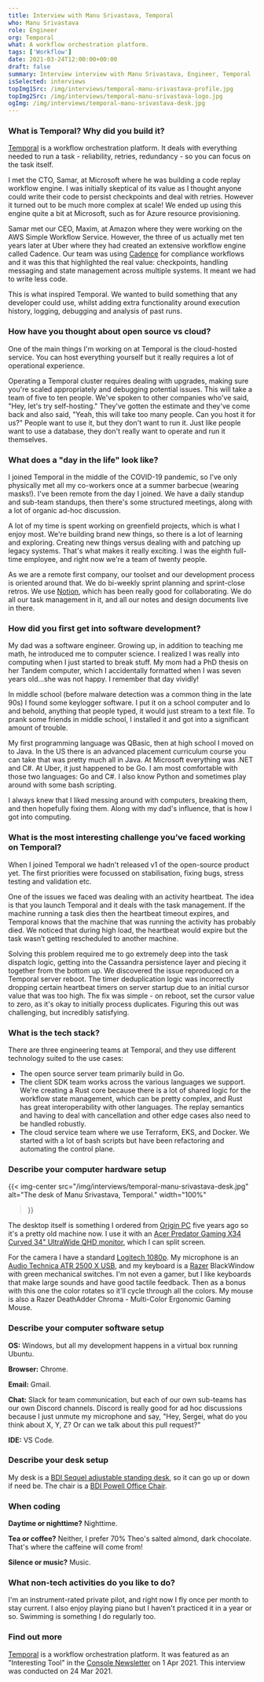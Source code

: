 ```yaml
---
title: Interview with Manu Srivastava, Temporal
who: Manu Srivastava
role: Engineer
org: Temporal
what: A workflow orchestration platform.
tags: ['Workflow']
date: 2021-03-24T12:00:00+00:00
draft: false
summary: Interview interview with Manu Srivastava, Engineer, Temporal
isSelected: interviews
topImg1Src: /img/interviews/temporal-manu-srivastava-profile.jpg
topImg2Src: /img/interviews/temporal-manu-srivastava-logo.jpg
ogImg: /img/interviews/temporal-manu-srivastava-desk.jpg
---
```


### What is Temporal? Why did you build it?

[Temporal](https://temporal.io/) is a workflow orchestration platform. It deals
with everything needed to run a task - reliability, retries, redundancy - so
you can focus on the task itself.

I met the CTO, Samar, at Microsoft where he was building a code replay
workflow engine. I was initially skeptical of its value as I thought anyone
could write their code to persist checkpoints and deal with retries. However it
turned out to be much more complex at scale! We ended up using this engine
quite a bit at Microsoft, such as for Azure resource provisioning.

Samar met our CEO, Maxim, at Amazon where they were working on the AWS Simple
Workflow Service. However, the three of us actually met ten years later at Uber
where they had created an extensive workflow engine called Cadence. Our team
was using [Cadence](https://cadenceworkflow.io/) for compliance workflows and
it was this that highlighted the real value: checkpoints, handling messaging
and state management across multiple systems. It meant we had to write less
code.

This is what inspired Temporal. We wanted to build something that any developer
could use, whilst adding extra functionality around execution history, logging,
debugging and analysis of past runs.

### How have you thought about open source vs cloud?

One of the main things I'm working on at Temporal is the cloud-hosted service.
You can host everything yourself but it really requires a lot of operational
experience.

Operating a Temporal cluster requires dealing with upgrades, making sure you're
scaled appropriately and debugging potential issues. This will take a team of
five to ten people. We've spoken to other companies who've said, "Hey, let's
try self-hosting." They've gotten the estimate and they've come back and also
said, "Yeah, this will take too many people. Can you host it for us?" People
want to use it, but they don't want to run it. Just like people want to use a
database, they don't really want to operate and run it themselves.

### What does a "day in the life" look like?

I joined Temporal in the middle of the COVID-19 pandemic, so I’ve only
physically met all my co-workers once at a summer barbecue (wearing masks!).
I've been remote from the day I joined. We have a daily standup and sub-team
standups, then there's some structured meetings, along with a lot of organic
ad-hoc discussion.

A lot of my time is spent working on greenfield projects, which is what I enjoy
most. We're building brand new things, so there is a lot of learning and
exploring. Creating new things versus dealing with and patching up legacy
systems. That's what makes it really exciting. I was the eighth full-time
employee, and right now we're a team of twenty people.

As we are a remote first company, our toolset and our development process is
oriented around that. We do bi-weekly sprint planning and sprint-close retros.
We use [Notion](https://www.notion.so), which has been really good for
collaborating. We do all our task management in it, and all our notes and
design documents live in there.

### How did you first get into software development?

My dad was a software engineer. Growing up, in addition to teaching me math, he
introduced me to computer science. I realized I was really into computing when
I just started to break stuff. My mom had a PhD thesis on her Tandem computer,
which I accidentally formatted when I was seven years old...she was not happy.
I remember that day vividly!

In middle school (before malware detection was a common thing in the late 90s)
I found some keylogger software. I put it on a school computer and lo and
behold, anything that people typed, it would just stream to a text file. To
prank some friends in middle school, I installed it and got into a significant
amount of trouble.

My first programming language was QBasic, then at high school I moved on to
Java. In the US there is an advanced placement curriculum course you can take
that was pretty much all in Java. At Microsoft everything was .NET and C#. At
Uber, it just happened to be Go. I am most comfortable with those two
languages: Go and C#. I also know Python and sometimes play around with some
bash scripting.

I always knew that I liked messing around with computers, breaking them, and
then hopefully fixing them. Along with my dad's influence, that is how I got
into computing.

### What is the most interesting challenge you’ve faced working on Temporal?

When I joined Temporal we hadn't released v1 of the open-source product yet.
The first priorities were focussed on stabilisation, fixing bugs, stress
testing and validation etc.

One of the issues we faced was dealing with an activity heartbeat. The idea is
that you launch Temporal and it deals with the task management. If the machine
running a task dies then the heartbeat timeout expires, and Temporal knows that
the machine that was running the activity has probably died. We noticed that
during high load, the heartbeat would expire but the task wasn’t getting
rescheduled to another machine.

Solving this problem required me to go extremely deep into the task dispatch
logic, getting into the Cassandra persistence layer and piecing it together
from the bottom up. We discovered the issue reproduced on a Temporal server
reboot. The timer deduplication logic was incorrectly dropping certain
heartbeat timers on server startup due to an initial cursor value that was too
high. The fix was simple - on reboot, set the cursor value to zero, as it's
okay to initially process duplicates. Figuring this out was challenging, but
incredibly satisfying.

### What is the tech stack?

There are three engineering teams at Temporal, and they use different
technology suited to the use cases:

* The open source server team primarily build in Go.
* The client SDK team works across the various languages we support. We're
  creating a Rust core because there is a lot of shared logic for the workflow
  state management, which can be pretty complex, and Rust has great
  interoperability with other languages. The replay semantics and having to
  deal with cancellation and other edge cases also need to be handled robustly.
* The cloud service team where we use Terraform, EKS, and Docker. We started
  with a lot of bash scripts but have been refactoring and automating the
  control plane.

### Describe your computer hardware setup

{{< img-center
src="/img/interviews/temporal-manu-srivastava-desk.jpg"
alt="The desk of Manu Srivastava, Temporal."
width="100%"
>}}

The desktop itself is something I ordered from [Origin
PC](https://www.originpc.com/) five years ago so it's a pretty old machine now.
I use it with an [Acer Predator Gaming X34 Curved 34" UltraWide QHD
monitor](https://www.amazon.com/Acer-X34-Pbmiphzx-UltraWide-Technology/dp/B079FV8S5M/),
which I can split screen.

For the camera I have a standard [Logitech
1080p](https://www.logitech.com/en-gb/products/webcams/c922-pro-stream-webcam.960-001088.html).
My microphone is an [Audio Technica ATR 2500 X
USB](https://www.audio-technica.com/en-gb/atr2500x-usb), and my keyboard is a
[Razer](https://www.razer.com/gb-en/gaming-keyboards-and-keypads) BlackWindow
with green mechanical switches. I'm not even a gamer, but I like keyboards that
make large sounds and have good tactile feedback. Then as a bonus with this one
the color rotates so it'll cycle through all the colors. My mouse is also a
Razer DeathAdder Chroma - Multi-Color Ergonomic Gaming Mouse.

### Describe your computer software setup

**OS:** Windows, but all my development happens in a virtual box running
Ubuntu.

**Browser:** Chrome.

**Email:** Gmail.

**Chat:** Slack for team communication, but each of our own sub-teams has our
own Discord channels. Discord is really good for ad hoc discussions because I
just unmute my microphone and say, "Hey, Sergei, what do you think about X, Y,
Z? Or can we talk about this pull request?"

**IDE:** VS Code.

### Describe your desk setup

My desk is a [BDI Sequel adjustable standing
desk](https://www.woodleys.com/bdi-sequel-6052-lift-standing-desk-66x30/6052-1729/iteminformation.aspx),
so it can go up or down if need be. The chair is a [BDI Powell Office
Chair](https://www.kasala.com/catalog/product/bdi-home-sale/bdi-powell-office-chair-fabric/).

### When coding

**Daytime or nighttime?** Nighttime.

**Tea or coffee?** Neither, I prefer 70% Theo's salted almond, dark chocolate.
That's where the caffeine will come from!

**Silence or music?** Music.

### What non-tech activities do you like to do?

I'm an instrument-rated private pilot, and right now I fly once per month to
stay current. I also enjoy playing piano but I haven't practiced it in a year
or so. Swimming is something I do regularly too.

### Find out more

[Temporal](https://temporal.io/) is a workflow orchestration platform. It was
featured as an "Interesting Tool" in the [Console
Newsletter](https://console.dev) on 1 Apr 2021.  This interview was conducted
on 24 Mar 2021.
